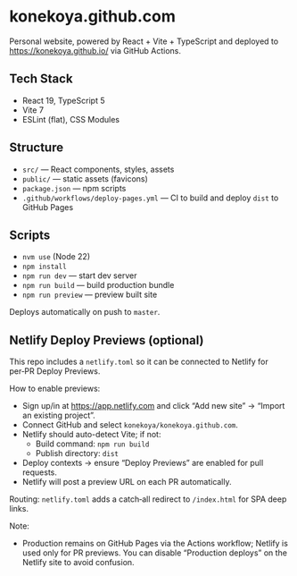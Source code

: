 # konekoya.github.com

Personal website, powered by React + Vite + TypeScript and deployed to https://konekoya.github.io/ via GitHub Actions.

## Tech Stack

- React 19, TypeScript 5
- Vite 7
- ESLint (flat), CSS Modules

## Structure

- `src/` — React components, styles, assets
- `public/` — static assets (favicons)
- `package.json` — npm scripts
- `.github/workflows/deploy-pages.yml` — CI to build and deploy `dist` to GitHub Pages

## Scripts

- `nvm use` (Node 22)
- `npm install`
- `npm run dev` — start dev server
- `npm run build` — build production bundle
- `npm run preview` — preview built site

Deploys automatically on push to `master`.

## Netlify Deploy Previews (optional)

This repo includes a `netlify.toml` so it can be connected to Netlify for per‑PR Deploy Previews.

How to enable previews:

- Sign up/in at https://app.netlify.com and click “Add new site” → “Import an existing project”.
- Connect GitHub and select `konekoya/konekoya.github.com`.
- Netlify should auto-detect Vite; if not:
  - Build command: `npm run build`
  - Publish directory: `dist`
- Deploy contexts → ensure “Deploy Previews” are enabled for pull requests.
- Netlify will post a preview URL on each PR automatically.

Routing: `netlify.toml` adds a catch‑all redirect to `/index.html` for SPA deep links.

Note:

- Production remains on GitHub Pages via the Actions workflow; Netlify is used only for PR previews. You can disable “Production deploys” on the Netlify site to avoid confusion.
